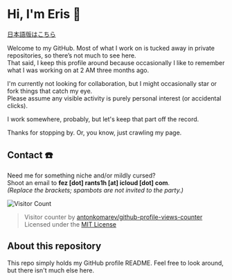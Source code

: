 # Hi, I'm Eris 👋
[日本語版はこちら](README-ja.md)

Welcome to my GitHub. Most of what I work on is tucked away in private repositories, so there’s not much to see here.  
That said, I keep this profile around because occasionally I like to remember what I was working on at 2 AM three months ago.

I'm currently not looking for collaboration, but I might occasionally star or fork things that catch my eye.  
Please assume any visible activity is purely personal interest (or accidental clicks).

I work somewhere, probably, but let's keep that part off the record.

Thanks for stopping by. Or, you know, just crawling my page.

## Contact ☎️
Need me for something niche and/or mildly cursed?  
Shoot an email to **fez [dot] rants1h [at] icloud [dot] com**.  
_(Replace the brackets; spambots are not invited to the party.)_

![Visitor Count](https://komarev.com/ghpvc/?username=git-eris&color=grey)

> Visitor counter by [antonkomarev/github-profile-views-counter](https://github.com/antonkomarev/github-profile-views-counter)  
> Licensed under the [MIT License](https://opensource.org/licenses/MIT)
## About this repository
This repo simply holds my GitHub profile README. Feel free to look around, but there isn't much else here.

<!--
**git-eris/git-eris** is a ✨ _special_ ✨ repository because its `README.md` (this file) appears on your GitHub profile.

Here are some ideas to get you started:

- 🔭 I’m currently working on ...
- 🌱 I’m currently learning ...
- 👯 I’m looking to collaborate on ...
- 🤔 I’m looking for help with ...
- 💬 Ask me about ...
- 📫 How to reach me: ...
- 😄 Pronouns: ...
- ⚡ Fun fact: ...
-->
